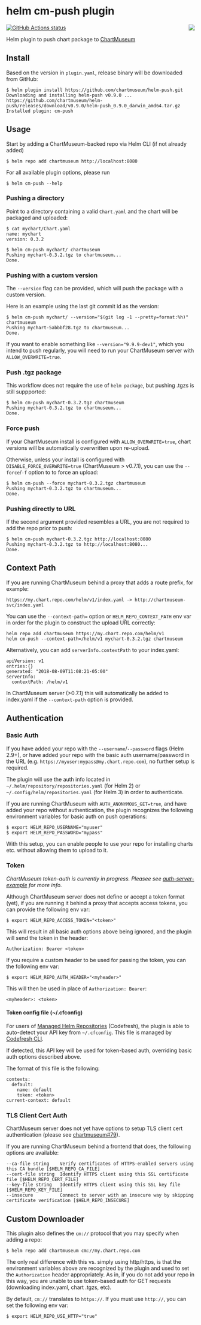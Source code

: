 # helm cm-push plugin
<img align="right" src="https://github.com/helm/chartmuseum/raw/main/logo.png">

[![GitHub Actions status](https://github.com/chartmuseum/helm-push/workflows/build/badge.svg)](https://github.com/chartmuseum/helm-push/actions?query=workflow%3Abuild)

Helm plugin to push chart package to [ChartMuseum](https://github.com/helm/chartmuseum)

## Install
Based on the version in `plugin.yaml`, release binary will be downloaded from GitHub:

```
$ helm plugin install https://github.com/chartmuseum/helm-push.git
Downloading and installing helm-push v0.9.0 ...
https://github.com/chartmuseum/helm-push/releases/download/v0.9.0/helm-push_0.9.0_darwin_amd64.tar.gz
Installed plugin: cm-push
```

## Usage
Start by adding a ChartMuseum-backed repo via Helm CLI (if not already added)
```
$ helm repo add chartmuseum http://localhost:8080
```
For all available plugin options, please run
```
$ helm cm-push --help
```

### Pushing a directory
Point to a directory containing a valid `Chart.yaml` and the chart will be packaged and uploaded:
```
$ cat mychart/Chart.yaml
name: mychart
version: 0.3.2
```
```
$ helm cm-push mychart/ chartmuseum
Pushing mychart-0.3.2.tgz to chartmuseum...
Done.
```

### Pushing with a custom version
The `--version` flag can be provided, which will push the package with a custom version.

Here is an example using the last git commit id as the version:
```
$ helm cm-push mychart/ --version="$(git log -1 --pretty=format:%h)" chartmuseum
Pushing mychart-5abbbf28.tgz to chartmuseum...
Done.
```
If you want to enable something like `--version="9.9.9-dev1"`, which you intend to push regularly, you will need to run your ChartMuseum server with `ALLOW_OVERWRITE=true`.

### Push .tgz package
This workflow does not require the use of `helm package`, but pushing .tgzs is still suppported:
```
$ helm cm-push mychart-0.3.2.tgz chartmuseum
Pushing mychart-0.3.2.tgz to chartmuseum...
Done.
```

### Force push
If your ChartMuseum install is configured with `ALLOW_OVERWRITE=true`, chart versions will be automatically overwritten upon re-upload.

Otherwise, unless your install is configured with `DISABLE_FORCE_OVERWRITE=true` (ChartMuseum > v0.7.1), you can use the `--force`/`-f` option to to force an upload:
```
$ helm cm-push --force mychart-0.3.2.tgz chartmuseum
Pushing mychart-0.3.2.tgz to chartmuseum...
Done.
```

### Pushing directly to URL
If the second argument provided resembles a URL, you are not required to add the repo prior to push:
```
$ helm cm-push mychart-0.3.2.tgz http://localhost:8080
Pushing mychart-0.3.2.tgz to http://localhost:8080...
Done.
```

## Context Path

If you are running ChartMuseum behind a proxy that adds a route prefix, for example:
```
https://my.chart.repo.com/helm/v1/index.yaml -> http://chartmuseum-svc/index.yaml
```

You can use the `--context-path=` option or `HELM_REPO_CONTEXT_PATH` env var in order for the plugin to construct the upload URL correctly:
```
helm repo add chartmuseum https://my.chart.repo.com/helm/v1
helm cm-push --context-path=/helm/v1 mychart-0.3.2.tgz chartmuseum
```

Alternatively, you can add `serverInfo.contextPath` to your index.yaml:
```
apiVersion: v1
entries:{}
generated: "2018-08-09T11:08:21-05:00"
serverInfo:
  contextPath: /helm/v1
```

In ChartMuseum server (>0.7.1) this will automatically be added to index.yaml if the `--context-path` option is provided.

## Authentication
### Basic Auth
If you have added your repo with the `--username`/`--password` flags (Helm 2.9+), or have added your repo with the basic auth username/password in the URL (e.g. `https://myuser:mypass@my.chart.repo.com`), no further setup is required.

The plugin will use the auth info located in `~/.helm/repository/repositories.yaml` (for Helm 2) or `~/.config/helm/repositories.yaml` (for Helm 3) in order to authenticate.

If you are running ChartMuseum with `AUTH_ANONYMOUS_GET=true`, and have added your repo without authentication, the plugin recognizes the following environment variables for basic auth on push operations:
```
$ export HELM_REPO_USERNAME="myuser"
$ export HELM_REPO_PASSWORD="mypass"
```

With this setup, you can enable people to use your repo for installing charts etc. without allowing them to upload to it.

### Token

*ChartMuseum token-auth is currently in progress. Pleasee see [auth-server-example](https://github.com/chartmuseum/auth-server-example) for more info.*

Although ChartMuseum server does not define or accept a token format (yet), if you are running it behind a proxy that accepts access tokens, you can provide the following env var:
```
$ export HELM_REPO_ACCESS_TOKEN="<token>"
```

This will result in all basic auth options above being ignored, and the plugin will send the token in the header:
```
Authorization: Bearer <token>
```

If you require a custom header to be used for passing the token, you can the following env var:
```
$ export HELM_REPO_AUTH_HEADER="<myheader>"
```

This will then be used in place of `Authorization: Bearer`:
```
<myheader>: <token>
```

#### Token config file (~/.cfconfig)
For users of [Managed Helm Repositories](https://codefresh.io/codefresh-news/introducing-managed-helm-repositories/) (Codefresh), the plugin is able to auto-detect your API key from `~/.cfconfig`. This file is managed by [Codefresh CLI](https://codefresh-io.github.io/cli/).

If detected, this API key will be used for token-based auth, overriding basic auth options described above.

The format of this file is the following:

```
contexts:
  default:
    name: default
    token: <token>
current-context: default
```

### TLS Client Cert Auth

ChartMuseum server does not yet have options to setup TLS client cert authentication (please see [chartmuseum#79](https://github.com/helm/chartmuseum/issues/79)).

If you are running ChartMuseum behind a frontend that does, the following options are available:

```
--ca-file string    Verify certificates of HTTPS-enabled servers using this CA bundle [$HELM_REPO_CA_FILE]
--cert-file string  Identify HTTPS client using this SSL certificate file [$HELM_REPO_CERT_FILE]
--key-file string   Identify HTTPS client using this SSL key file [$HELM_REPO_KEY_FILE]
--insecure          Connect to server with an insecure way by skipping certificate verification [$HELM_REPO_INSECURE]
```

## Custom Downloader
This plugin also defines the `cm://` protocol that you may specify when adding a repo:
```
$ helm repo add chartmuseum cm://my.chart.repo.com
```

The only real difference with this vs. simply using http/https, is that the environment variables above are recognized by the plugin and used to set the `Authorization` header appropriately. As in, if you do not add your repo in this way, you are unable to use token-based auth for GET requests (downloading index.yaml, chart .tgzs, etc).

By default, `cm://` translates to `https://`. If you must use `http://`, you can set the following env var:
```
$ export HELM_REPO_USE_HTTP="true"
```
